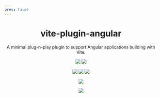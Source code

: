 ```yaml
---
prev: false
---
```


<div style="text-align:center;" align="center">
    <h1>vite-plugin-angular</h1>
    <p>A minimal plug-n-play plugin to support Angular applications building with Vite.</p>
   
[![][img.release]][link.release]
[![][img.license]][link.license]

![][img.node]
![][img.npm]
![][img.downloads]

[![][img.health]][link.snyk]

[![][img.banner]][link.npm]

</div>

[img.release]: https://img.shields.io/github/actions/workflow/status/smoosee/vite-plugin-angular/release.yml?logo=github&label=release
[img.license]: https://img.shields.io/github/license/smoosee/vite-plugin-angular?logo=github
[img.node]: https://img.shields.io/node/v/@smoosee/vite-plugin-angular?logo=node.js&logoColor=white&labelColor=339933&color=grey&label=
[img.npm]: https://img.shields.io/npm/v/@smoosee/vite-plugin-angular?logo=npm&logoColor=white&labelColor=CB3837&color=grey&label=
[img.downloads]: https://img.shields.io/npm/dt/@smoosee/vite-plugin-angular?logo=docusign&logoColor=white&labelColor=purple&color=grey&label=
[img.health]: https://snyk.io/advisor/npm-package/@smoosee/vite-plugin-angular/badge.svg
[img.banner]: https://nodei.co/npm/@smoosee/vite-plugin-angular.png
[link.release]: https://github.com/smoosee/smoosee/actions/workflows/release.yml
[link.license]: https://github.com/smoosee/smoosee/blob/master/LICENSE
[link.npm]: https://npmjs.org/package/@smoosee/vite-plugin-angular
[link.snyk]: https://snyk.io/advisor/npm-package/@smoosee/vite-plugin-angular
